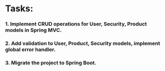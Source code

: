 # Tasks:
### 1. Implement CRUD operations for User, Security, Product models in Spring MVC.
### 2. Add validation to User, Product, Security models, implement global error handler.
### 3. Migrate the project to Spring Boot.
